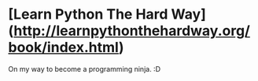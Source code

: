 # [Learn Python The Hard Way] (http://learnpythonthehardway.org/book/index.html)
On my way to become a programming ninja. :D
